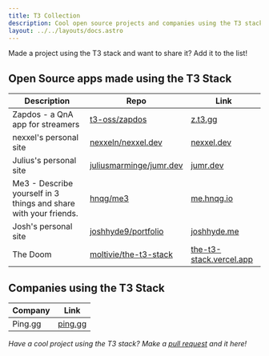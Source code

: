 ```yaml
---
title: T3 Collection
description: Cool open source projects and companies using the T3 stack
layout: ../../layouts/docs.astro
---
```


Made a project using the T3 stack and want to share it? Add it to the list!

## Open Source apps made using the T3 Stack

| Description                                                      | Repo                                                                  | Link                               |
| ---------------------------------------------------------------- | --------------------------------------------------------------------- | ---------------------------------- |
| Zapdos - a QnA app for streamers                                 | [t3-oss/zapdos](https://github.com/t3-oss/zapdos)                     | [z.t3.gg](https://z.t3.gg)         |
| nexxel's personal site                                           | [nexxeln/nexxel.dev](https://github.com/nexxeln/nexxel.dev)           | [nexxel.dev](https://nexxel.dev)   |
| Julius's personal site                                           | [juliusmarminge/jumr.dev](https://github.com/juliusmarminge/jumr.dev) | [jumr.dev](https://jumr.dev)       |
| Me3 - Describe yourself in 3 things and share with your friends. | [hnqg/me3](https://github.com/hnqg/me3)                               | [me.hnqg.io](https://me.hnqg.io)   |
| Josh's personal site                                             | [joshhyde9/portfolio](https://github.com/JoshHyde9/portfolio)         | [joshhyde.me](https://joshhyde.me) |
| The Doom                                                         | [moltivie/the-t3-stack](https://github.com/Moltivie/the-t3-stack)     | [the-t3-stack.vercel.app](https://the-t3-stack.vercel.app/) |

## Companies using the T3 Stack

| Company | Link                       |
| ------- | -------------------------- |
| Ping.gg | [ping.gg](https://ping.gg) |

_Have a cool project using the T3 stack? Make a [pull request](https://github.com/t3-oss/create-t3-app/tree/main/www/src/pages/en/t3-collection.md) and it here!_
